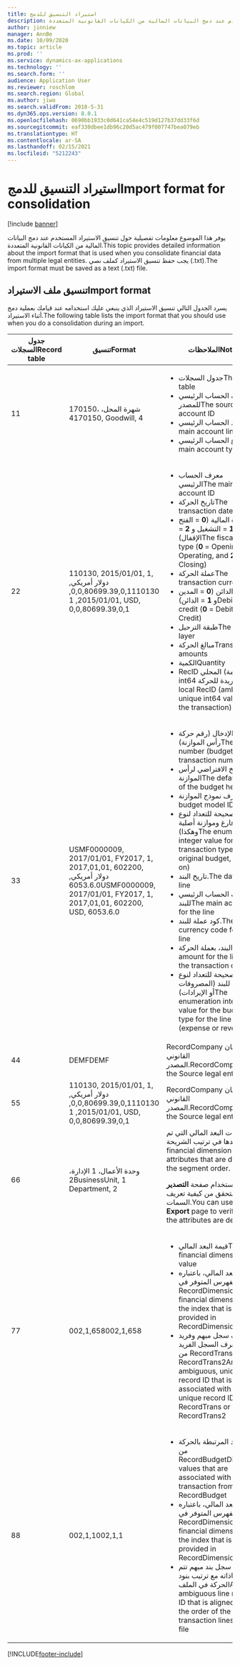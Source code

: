 ```yaml
---
title: استيراد التنسيق للدمج
description: يوفر هذا الموضوع معلومات تفصيلية حول تنسيق الاستيراد المستخدم عند دمج البيانات المالية من الكيانات القانونية المتعددة.
author: jinniew
manager: AnnBe
ms.date: 10/09/2020
ms.topic: article
ms.prod: ''
ms.service: dynamics-ax-applications
ms.technology: ''
ms.search.form: ''
audience: Application User
ms.reviewer: roschlom
ms.search.region: Global
ms.author: jiwo
ms.search.validFrom: 2018-5-31
ms.dyn365.ops.version: 8.0.1
ms.openlocfilehash: 0690bb1933c0d641ca54e4c519d127b37dd33f6d
ms.sourcegitcommit: eaf330dbee1db96c20d5ac479f007747bea079eb
ms.translationtype: HT
ms.contentlocale: ar-SA
ms.lasthandoff: 02/15/2021
ms.locfileid: "5212243"
---
```

# <a name="import-format-for-consolidation"></a><span data-ttu-id="7b794-103">استيراد التنسيق للدمج</span><span class="sxs-lookup"><span data-stu-id="7b794-103">Import format for consolidation</span></span>

[!include [banner](../includes/banner.md)]

<span data-ttu-id="7b794-104">يوفر هذا الموضوع معلومات تفصيلية حول تنسيق الاستيراد المستخدم عند دمج البيانات المالية من الكيانات القانونية المتعددة.</span><span class="sxs-lookup"><span data-stu-id="7b794-104">This topic provides detailed information about the import format that is used when you consolidate financial data from multiple legal entities.</span></span> <span data-ttu-id="7b794-105">يجب حفظ تنسيق الاستيراد كملف نصي (.txt).</span><span class="sxs-lookup"><span data-stu-id="7b794-105">The import format must be saved as a text (.txt) file.</span></span>

## <a name="import-format"></a><span data-ttu-id="7b794-106">تنسيق ملف الاستيراد</span><span class="sxs-lookup"><span data-stu-id="7b794-106">Import format</span></span>

<span data-ttu-id="7b794-107">يسرد الجدول التالي تنسيق الاستيراد الذي ينبغي عليك استخدامه عند قيامك بعملية دمج أثناء الاستيراد.</span><span class="sxs-lookup"><span data-stu-id="7b794-107">The following table lists the import format that you should use when you do a consolidation during an import.</span></span>

| <span data-ttu-id="7b794-108">جدول السجلات</span><span class="sxs-lookup"><span data-stu-id="7b794-108">Record table</span></span> | <span data-ttu-id="7b794-109">تنسيق</span><span class="sxs-lookup"><span data-stu-id="7b794-109">Format</span></span> | <span data-ttu-id="7b794-110">الملاحظات</span><span class="sxs-lookup"><span data-stu-id="7b794-110">Notes</span></span> |
|--------------|---------|-------|
| <span data-ttu-id="7b794-111">1</span><span class="sxs-lookup"><span data-stu-id="7b794-111">1</span></span>            | <span data-ttu-id="7b794-112">170150، شهرة المحل، 4</span><span class="sxs-lookup"><span data-stu-id="7b794-112">170150, Goodwill, 4</span></span> | <ul><li><span data-ttu-id="7b794-113">جدول السجلات</span><span class="sxs-lookup"><span data-stu-id="7b794-113">The record table</span></span></li><li><span data-ttu-id="7b794-114">معرف الحساب الرئيسي للمصدر</span><span class="sxs-lookup"><span data-stu-id="7b794-114">The source main account ID</span></span></li><li><span data-ttu-id="7b794-115">بند الحساب الرئيسي</span><span class="sxs-lookup"><span data-stu-id="7b794-115">The main account line</span></span></li><li><span data-ttu-id="7b794-116">أنواع الحساب الرئيسي</span><span class="sxs-lookup"><span data-stu-id="7b794-116">The main account type</span></span></li></ul> |
| <span data-ttu-id="7b794-117">2</span><span class="sxs-lookup"><span data-stu-id="7b794-117">2</span></span>            | <span data-ttu-id="7b794-118">110130, 2015/01/01, 1, دولار أمريكي, 0,0,80699.39,0,1</span><span class="sxs-lookup"><span data-stu-id="7b794-118">110130, 2015/01/01, 1, USD, 0,0,80699.39,0,1</span></span> | <ul><li><span data-ttu-id="7b794-119">معرف الحساب الرئيسي</span><span class="sxs-lookup"><span data-stu-id="7b794-119">The main account ID</span></span></li><li><span data-ttu-id="7b794-120">تاريخ الحركة</span><span class="sxs-lookup"><span data-stu-id="7b794-120">The transaction date</span></span></li><li><span data-ttu-id="7b794-121">نوع الفترة المالية (**0** = الفتح و **1** = التشغيل و **2** = الإقفال)</span><span class="sxs-lookup"><span data-stu-id="7b794-121">The fiscal period type (**0** = Opening, **1** = Operating, and **2** = Closing)</span></span></li><li><span data-ttu-id="7b794-122">عملة الحركة</span><span class="sxs-lookup"><span data-stu-id="7b794-122">The transaction currency</span></span></li><li><span data-ttu-id="7b794-123">المدين أو الدائن (**0** = المدين و **1** = الدائن)</span><span class="sxs-lookup"><span data-stu-id="7b794-123">Debit or credit (**0** = Debit and **1** = Credit)</span></span></li><li><span data-ttu-id="7b794-124">طبقة الترحيل</span><span class="sxs-lookup"><span data-stu-id="7b794-124">The posting layer</span></span></li><li><span data-ttu-id="7b794-125">مبالغ الحركة</span><span class="sxs-lookup"><span data-stu-id="7b794-125">Transaction amounts</span></span></li><li><span data-ttu-id="7b794-126">الكمية</span><span class="sxs-lookup"><span data-stu-id="7b794-126">Quantity</span></span></li><li><span data-ttu-id="7b794-127">RecID المحلي (مبهم، قيمة int64 الفريدة للحركة)</span><span class="sxs-lookup"><span data-stu-id="7b794-127">The local RecID (ambiguous, unique int64 value for the transaction)</span></span></li></ul> |
| <span data-ttu-id="7b794-128">3</span><span class="sxs-lookup"><span data-stu-id="7b794-128">3</span></span>            | <span data-ttu-id="7b794-129">USMF0000009, 2017/01/01, FY2017, 1, 2017,01,01, 602200, دولار أمريكي, 6053.6.0</span><span class="sxs-lookup"><span data-stu-id="7b794-129">USMF0000009, 2017/01/01, FY2017, 1, 2017,01,01, 602200, USD, 6053.6.0</span></span> | <ul><li><span data-ttu-id="7b794-130">رقم الإدخال (رقم حركة رأس الموازنة)</span><span class="sxs-lookup"><span data-stu-id="7b794-130">The entry number (budget header transaction number)</span></span></li><li><span data-ttu-id="7b794-131">التاريخ الافتراضي لرأس الموازنة</span><span class="sxs-lookup"><span data-stu-id="7b794-131">The default date of the budget header</span></span></li><li><span data-ttu-id="7b794-132">معرف نموذج الموازنة</span><span class="sxs-lookup"><span data-stu-id="7b794-132">The budget model ID</span></span></li><li><span data-ttu-id="7b794-133">القيمة الصحيحة للتعداد لنوع الحركة (فارغ وموازنة أصلية وهكذا)</span><span class="sxs-lookup"><span data-stu-id="7b794-133">The enumeration integer value for the transaction type (blank, original budget, and so on)</span></span></li><li><span data-ttu-id="7b794-134">تاريخ البند.</span><span class="sxs-lookup"><span data-stu-id="7b794-134">The date of the line</span></span></li><li><span data-ttu-id="7b794-135">معرف الحساب الرئيسي للبند</span><span class="sxs-lookup"><span data-stu-id="7b794-135">The main account ID for the line</span></span></li><li><span data-ttu-id="7b794-136">كود عملة للبند.</span><span class="sxs-lookup"><span data-stu-id="7b794-136">The currency code for the line</span></span></li><li><span data-ttu-id="7b794-137">مبلغ البند، بعملة الحركة</span><span class="sxs-lookup"><span data-stu-id="7b794-137">The amount for the line, in the transaction currency</span></span></li><li><span data-ttu-id="7b794-138">القيمة الصحيحة للتعداد لنوع الموازنة للبند (المصروفات أو الإيرادات)</span><span class="sxs-lookup"><span data-stu-id="7b794-138">The enumeration integer value for the budget type for the line (expense or revenue)</span></span></li></ul> |
| <span data-ttu-id="7b794-139">4</span><span class="sxs-lookup"><span data-stu-id="7b794-139">4</span></span>            | <span data-ttu-id="7b794-140">DEMF</span><span class="sxs-lookup"><span data-stu-id="7b794-140">DEMF</span></span> | <span data-ttu-id="7b794-141">RecordCompany هو الكيان القانوني المصدر.</span><span class="sxs-lookup"><span data-stu-id="7b794-141">RecordCompany is the Source legal entity.</span></span> |
| <span data-ttu-id="7b794-142">5</span><span class="sxs-lookup"><span data-stu-id="7b794-142">5</span></span>            | <span data-ttu-id="7b794-143">110130, 2015/01/01, 1, دولار أمريكي, 0,0,80699.39,0,1</span><span class="sxs-lookup"><span data-stu-id="7b794-143">110130, 2015/01/01, 1, USD, 0,0,80699.39,0,1</span></span> | <span data-ttu-id="7b794-144">RecordCompany هو الكيان القانوني المصدر.</span><span class="sxs-lookup"><span data-stu-id="7b794-144">RecordCompany is the Source legal entity.</span></span> |
| <span data-ttu-id="7b794-145">6</span><span class="sxs-lookup"><span data-stu-id="7b794-145">6</span></span>            | <span data-ttu-id="7b794-146">وحدة الأعمال، 1 الإدارة، 2</span><span class="sxs-lookup"><span data-stu-id="7b794-146">BusinessUnit, 1 Department, 2</span></span> | <span data-ttu-id="7b794-147">سمات البعد المالي التي تم تحديدها في ترتيب الشريحة.</span><span class="sxs-lookup"><span data-stu-id="7b794-147">The financial dimension attributes that are defined in the segment order.</span></span><p><span data-ttu-id="7b794-148">يمكنك استخدام صفحة **التصدير** للتحقق من كيفية تعريف السمات.</span><span class="sxs-lookup"><span data-stu-id="7b794-148">You can use the **Export** page to verify how the attributes are defined.</span></span></p> |
| <span data-ttu-id="7b794-149">7</span><span class="sxs-lookup"><span data-stu-id="7b794-149">7</span></span>            | <span data-ttu-id="7b794-150">002,1,658</span><span class="sxs-lookup"><span data-stu-id="7b794-150">002,1,658</span></span> | <ul><li><span data-ttu-id="7b794-151">قيمة البعد المالي</span><span class="sxs-lookup"><span data-stu-id="7b794-151">The financial dimension value</span></span></li><li><span data-ttu-id="7b794-152">البعد المالي، باعتباره الفهرس المتوفر في RecordDimensions</span><span class="sxs-lookup"><span data-stu-id="7b794-152">The financial dimension, as the index that is provided in RecordDimensions</span></span></li><li><span data-ttu-id="7b794-153">معرف سجل مبهم وفريد مرتبط بمعرف السجل الفريد من RecordTrans أو RecordTrans2</span><span class="sxs-lookup"><span data-stu-id="7b794-153">An ambiguous, unique record ID that is associated with the unique record ID from RecordTrans or RecordTrans2</span></span></li></ul> |
| <span data-ttu-id="7b794-154">8</span><span class="sxs-lookup"><span data-stu-id="7b794-154">8</span></span>            | <span data-ttu-id="7b794-155">002,1,1</span><span class="sxs-lookup"><span data-stu-id="7b794-155">002,1,1</span></span> | <ul><li><span data-ttu-id="7b794-156">قيم الأبعاد المرتبطة بالحركة من RecordBudget</span><span class="sxs-lookup"><span data-stu-id="7b794-156">Dimension values that are associated with the transaction from RecordBudget</span></span></li><li><span data-ttu-id="7b794-157">البعد المالي، باعتباره الفهرس المتوفر في RecordDimensions</span><span class="sxs-lookup"><span data-stu-id="7b794-157">The financial dimension, as the index that is provided in RecordDimensions</span></span></li><li><span data-ttu-id="7b794-158">معرف سجل بند مبهم تتم محاذاته مع ترتيب بنود الحركة في الملف</span><span class="sxs-lookup"><span data-stu-id="7b794-158">An ambiguous line record ID that is aligned with the order of the transaction lines in the file</span></span></li></ul> |


[!INCLUDE[footer-include](../../includes/footer-banner.md)]